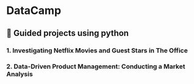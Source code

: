 # DataCamp
## 🐍 Guided projects using python

### 1. Investigating Netflix Movies and Guest Stars in The Office

### 2. Data-Driven Product Management: Conducting a Market Analysis
